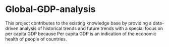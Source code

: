 # Global-GDP-analysis
This project contributes to the existing knowledge base by providing a data-driven analysis of historical trends and future trends with a special focus on per capita GDP because Per capita GDP is an indication of the economic health of people of countries.

